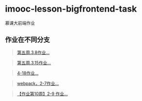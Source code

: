 # imooc-lesson-bigfrontend-task
慕课大前端作业

## 作业在不同分支
> [第五周.3.8作业...](https://github.com/cxvh/imooc-lesson-bigfrontend-task/tree/veevalidate)

> [第五周.3.15作业...](https://github.com/cxvh/imooc-lesson-bigfrontend-task/tree/userlogin)

> [4-18作业...](https://github.com/cxvh/imooc-lesson-bigfrontend-task/tree/mockjs)

> [webpack，2-7作业...](https://github.com/cxvh/imooc-lesson-bigfrontend-task/tree/webpackBuildFile)

> [【作业第10周】2-9 作业...](https://github.com/cxvh/imooc-lesson-bigfrontend-task/tree/diyVeevalidate)


